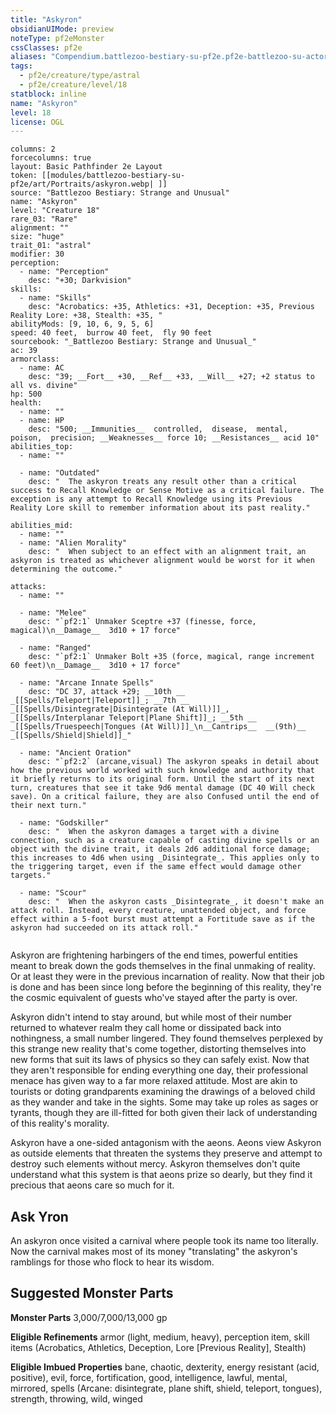 ```yaml
---
title: "Askyron"
obsidianUIMode: preview
noteType: pf2eMonster
cssClasses: pf2e
aliases: "Compendium.battlezoo-bestiary-su-pf2e.pf2e-battlezoo-su-actors.Actor.wyyYcuh52mN3Qrzy" 
tags:
  - pf2e/creature/type/astral
  - pf2e/creature/level/18
statblock: inline
name: "Askyron"
level: 18
license: OGL
---
```


```statblock
columns: 2
forcecolumns: true
layout: Basic Pathfinder 2e Layout
token: [[modules/battlezoo-bestiary-su-pf2e/art/Portraits/askyron.webp| ]]
source: "Battlezoo Bestiary: Strange and Unusual"
name: "Askyron"
level: "Creature 18"
rare_03: "Rare"
alignment: ""
size: "huge"
trait_01: "astral"
modifier: 30
perception:
  - name: "Perception"
    desc: "+30; Darkvision"
skills:
  - name: "Skills"
    desc: "Acrobatics: +35, Athletics: +31, Deception: +35, Previous Reality Lore: +38, Stealth: +35, "
abilityMods: [9, 10, 6, 9, 5, 6]
speed: 40 feet,  burrow 40 feet,  fly 90 feet
sourcebook: "_Battlezoo Bestiary: Strange and Unusual_"
ac: 39
armorclass:
  - name: AC
    desc: "39; __Fort__ +30, __Ref__ +33, __Will__ +27; +2 status to all vs. divine"
hp: 500
health:
  - name: ""
  - name: HP
    desc: "500; __Immunities__  controlled,  disease,  mental,  poison,  precision; __Weaknesses__ force 10; __Resistances__ acid 10"
abilities_top:
  - name: ""

  - name: "Outdated"
    desc: "  The askyron treats any result other than a critical success to Recall Knowledge or Sense Motive as a critical failure. The exception is any attempt to Recall Knowledge using its Previous Reality Lore skill to remember information about its past reality."

abilities_mid:
  - name: ""
  - name: "Alien Morality"
    desc: "  When subject to an effect with an alignment trait, an askyron is treated as whichever alignment would be worst for it when determining the outcome."

attacks:
  - name: ""

  - name: "Melee"
    desc: "`pf2:1` Unmaker Sceptre +37 (finesse, force, magical)\n__Damage__  3d10 + 17 force"

  - name: "Ranged"
    desc: "`pf2:1` Unmaker Bolt +35 (force, magical, range increment 60 feet)\n__Damage__  3d10 + 17 force"

  - name: "Arcane Innate Spells"
    desc: "DC 37, attack +29; __10th __  _[[Spells/Teleport|Teleport]]_; __7th __  _[[Spells/Disintegrate|Disintegrate (At Will)]]_, _[[Spells/Interplanar Teleport|Plane Shift]]_; __5th __  _[[Spells/Truespeech|Tongues (At Will)]]_\n__Cantrips__  __(9th)__ _[[Spells/Shield|Shield]]_"

  - name: "Ancient Oration"
    desc: "`pf2:2` (arcane,visual) The askyron speaks in detail about how the previous world worked with such knowledge and authority that it briefly returns to its original form. Until the start of its next turn, creatures that see it take 9d6 mental damage (DC 40 Will check save). On a critical failure, they are also Confused until the end of their next turn."

  - name: "Godskiller"
    desc: "  When the askyron damages a target with a divine connection, such as a creature capable of casting divine spells or an object with the divine trait, it deals 2d6 additional force damage; this increases to 4d6 when using _Disintegrate_. This applies only to the triggering target, even if the same effect would damage other targets."

  - name: "Scour"
    desc: "  When the askyron casts _Disintegrate_, it doesn't make an attack roll. Instead, every creature, unattended object, and force effect within a 5-foot burst must attempt a Fortitude save as if the askyron had succeeded on its attack roll."
 
```



Askyron are frightening harbingers of the end times, powerful entities meant to break down the gods themselves in the final unmaking of reality. Or at least they were in the previous incarnation of reality. Now that their job is done and has been since long before the beginning of this reality, they're the cosmic equivalent of guests who've stayed after the party is over.

Askyron didn't intend to stay around, but while most of their number returned to whatever realm they call home or dissipated back into nothingness, a small number lingered. They found themselves perplexed by this strange new reality that's come together, distorting themselves into new forms that suit its laws of physics so they can safely exist. Now that they aren't responsible for ending everything one day, their professional menace has given way to a far more relaxed attitude. Most are akin to tourists or doting grandparents examining the drawings of a beloved child as they wander and take in the sights. Some may take up roles as sages or tyrants, though they are ill-fitted for both given their lack of understanding of this reality's morality.

Askyron have a one-sided antagonism with the aeons. Aeons view Askyron as outside elements that threaten the systems they preserve and attempt to destroy such elements without mercy. Askyron themselves don't quite understand what this system is that aeons prize so dearly, but they find it precious that aeons care so much for it.

## Ask Yron

An askyron once visited a carnival where people took its name too literally. Now the carnival makes most of its money "translating" the askyron's ramblings for those who flock to hear its wisdom.

## Suggested Monster Parts

**Monster Parts** 3,000/7,000/13,000 gp

**Eligible Refinements** armor (light, medium, heavy), perception item, skill items (Acrobatics, Athletics, Deception, Lore \[Previous Reality\], Stealth)

**Eligible Imbued Properties** bane, chaotic, dexterity, energy resistant (acid, positive), evil, force, fortification, good, intelligence, lawful, mental, mirrored, spells (Arcane: disintegrate, plane shift, shield, teleport, tongues), strength, throwing, wild, winged
